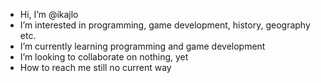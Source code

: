 -  Hi, I’m @ikajlo
-  I’m interested in programming, game development, history, geography etc.
-  I’m currently learning programming and game development
-  I’m looking to collaborate on nothing, yet
-  How to reach me still no current way

<!---
ikajlo/ikajlo is a ✨ special ✨ repository because its `README.md` (this file) appears on your GitHub profile.
You can click the Preview link to take a look at your changes.
--->
